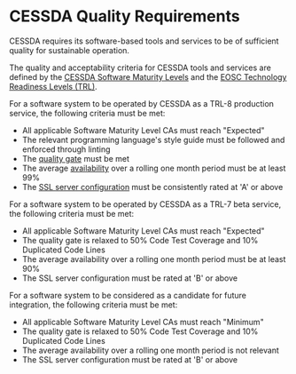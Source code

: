 # CESSDA Quality Requirements

CESSDA requires its software-based tools and services to be of sufficient quality for sustainable operation.

The quality and acceptability criteria for CESSDA tools and services are defined by the
[CESSDA Software Maturity Levels](./SoftwareMaturityLevels/CESSDA_Software_Maturity_Levels.md)
and the [EOSC Technology Readiness Levels (TRL)](https://wiki.eosc-hub.eu/display/EOSC/Service+Maturity+Classification).

For a software system to be operated by CESSDA as a TRL-8 production service, the following criteria must be met:

* All applicable Software Maturity Level CAs must reach "Expected"
* The relevant programming language's style guide must be followed and enforced through linting
* The [quality gate](quality_gate.md) must be met
* The average [availability](availability.md) over a rolling one month period must be at least 99%
* The [SSL server configuration](ssl_configuration.md) must be consistently rated at 'A' or above


For a software system to be operated by CESSDA as a TRL-7 beta service, the following criteria must be met:

* All applicable Software Maturity Level CAs must reach "Expected"
* The quality gate is relaxed to 50% Code Test Coverage and 10% Duplicated Code Lines
* The average availability over a rolling one month period must be at least 90%
* The SSL server configuration must be rated at 'B' or above


For a software system to be considered as a candidate for future integration, the following criteria must be met:

* All applicable Software Maturity Level CAs must reach "Minimum"
* The quality gate is relaxed to 50% Code Test Coverage and 10% Duplicated Code Lines
* The average availability over a rolling one month period is not relevant
* The SSL server configuration must be rated at 'B' or above
